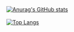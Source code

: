 <div align="left">
    <a href="#">
  <img src="https://github-readme-stats.vercel.app/api?username=Xiyangle&hide=contribs,issues&show_icons=true&theme=radical" alt="Anurag's GitHub stats">
</div>

<br>
    

<div align="left">
  <a href="#">
    <img src="https://github-readme-stats.vercel.app/api/top-langs/?username=Xiyangle&layout=donut&theme=radical" alt="Top Langs">
  </a>
</div>

